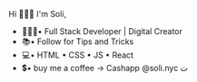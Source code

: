 Hi 🙋🏻‍♀️ I'm Soli,

- 👩🏻‍💻• Full Stack Developer | Digital Creator
- 📚• Follow for Tips and Tricks  
- 💻• HTML • CSS • JS • React
- 💲• buy me a coffee -> Cashapp @soli.nyc ت

